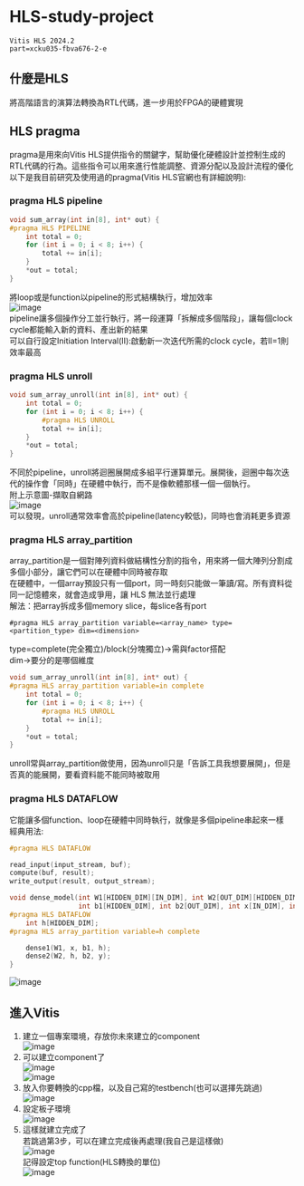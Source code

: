 # HLS-study-project
```
Vitis HLS 2024.2
part=xcku035-fbva676-2-e
```
## 什麼是HLS
將高階語言的演算法轉換為RTL代碼，進一步用於FPGA的硬體實現

## HLS pragma
pragma是用來向Vitis HLS提供指令的關鍵字，幫助優化硬體設計並控制生成的RTL代碼的行為。這些指令可以用來進行性能調整、資源分配以及設計流程的優化<br>
以下是我目前研究及使用過的pragma(Vitis HLS官網也有詳細說明):
### pragma HLS pipeline
```cpp
void sum_array(int in[8], int* out) {
#pragma HLS PIPELINE
    int total = 0;
    for (int i = 0; i < 8; i++) {
        total += in[i];
    }
    *out = total;
}
```
將loop或是function以pipeline的形式結構執行，增加效率<br>
![image](https://github.com/yanyoulin/HLS-study-project/blob/main/pics/%E8%9E%A2%E5%B9%95%E6%93%B7%E5%8F%96%E7%95%AB%E9%9D%A2%202025-04-14%20020312.png) <br>
pipeline讓多個操作分工並行執行，將一段運算「拆解成多個階段」，讓每個clock cycle都能輸入新的資料、產出新的結果<br>
可以自行設定Initiation Interval(II):啟動新一次迭代所需的clock cycle，若II=1則效率最高<br>
### pragma HLS unroll
```cpp
void sum_array_unroll(int in[8], int* out) {
    int total = 0;
    for (int i = 0; i < 8; i++) {
        #pragma HLS UNROLL
        total += in[i];
    }
    *out = total;
}
```
不同於pipeline，unroll將迴圈展開成多組平行運算單元。展開後，迴圈中每次迭代的操作會「同時」在硬體中執行，而不是像軟體那樣一個一個執行。<br>
附上示意圖-擷取自網路<br>
![image](https://github.com/yanyoulin/HLS-study-project/blob/main/pics/c49290601b3fa1a6f86eb66e5252b95a.png) <br>
可以發現，unroll通常效率會高於pipeline(latency較低)，同時也會消耗更多資源<br>
### pragma HLS array_partition
array_partition是一個對陣列資料做結構性分割的指令，用來將一個大陣列分割成多個小部分，讓它們可以在硬體中同時被存取<br>
在硬體中，一個array預設只有一個port，同一時刻只能做一筆讀/寫。所有資料從同一記憶體來，就會造成爭用，讓 HLS 無法並行處理<br>
解法：把array拆成多個memory slice，每slice各有port<br>
```
#pragma HLS array_partition variable=<array_name> type=<partition_type> dim=<dimension>
```
type=complete(完全獨立)/block(分塊獨立)->需與factor搭配<br>
dim->要分的是哪個維度<br>
```cpp
void sum_array_unroll(int in[8], int* out) {
#pragma HLS array_partition variable=in complete
    int total = 0;
    for (int i = 0; i < 8; i++) {
        #pragma HLS UNROLL
        total += in[i];
    }
    *out = total;
}
```
unroll常與array_partition做使用，因為unroll只是「告訴工具我想要展開」，但是否真的能展開，要看資料能不能同時被取用<br>
### pragma HLS DATAFLOW
它能讓多個function、loop在硬體中同時執行，就像是多個pipeline串起來一樣<br>
經典用法:<br>
```cpp
#pragma HLS DATAFLOW

read_input(input_stream, buf);
compute(buf, result);
write_output(result, output_stream);
```
```cpp
void dense_model(int W1[HIDDEN_DIM][IN_DIM], int W2[OUT_DIM][HIDDEN_DIM],
                 int b1[HIDDEN_DIM], int b2[OUT_DIM], int x[IN_DIM], int y[OUT_DIM]) {
#pragma HLS DATAFLOW
    int h[HIDDEN_DIM];
#pragma HLS array_partition variable=h complete

    dense1(W1, x, b1, h);
    dense2(W2, h, b2, y);
}
```
![image](https://github.com/yanyoulin/HLS-study-project/blob/main/pics/dataflow.png) <br>

## 進入Vitis
1. 建立一個專案環境，存放你未來建立的component<br>
![image](https://github.com/yanyoulin/HLS-study-project/blob/main/pics/setworkspace.png) <br>
2. 可以建立component了<br>
![image](https://github.com/yanyoulin/HLS-study-project/blob/main/pics/newcomponent.png) <br>
![image](https://github.com/yanyoulin/HLS-study-project/blob/main/pics/namelocation.png) <br>
3. 放入你要轉換的cpp檔，以及自己寫的testbench(也可以選擇先跳過)<br>
![image](https://github.com/yanyoulin/HLS-study-project/blob/main/pics/createcomponentsourcefile.png) <br>
4. 設定板子環境<br>
![image](https://github.com/yanyoulin/HLS-study-project/blob/main/pics/selectboard.png) <br>
5. 這樣就建立完成了<br>
若跳過第3步，可以在建立完成後再處理(我自己是這樣做)<br>
![image]() <br>
記得設定top function(HLS轉換的單位)<br>
![image]() <br>






